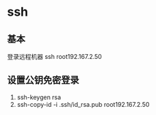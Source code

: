 # 


# ssh
## 基本
登录远程机器 ssh root192.167.2.50

## 设置公钥免密登录
1. ssh-keygen rsa
2. ssh-copy-id -i .ssh/id_rsa.pub root192.167.2.50

## 



